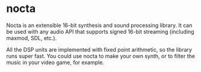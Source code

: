 nocta
=====

Nocta is an extensible 16-bit synthesis and sound processing library. It can be
used with any audio API that supports signed 16-bit streaming (including maxmod,
SDL, etc.).

All the DSP units are implemented with fixed point arithmetic, so the library
runs super fast. You could use nocta to make your own synth, or to filter the
music in your video game, for example.